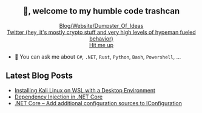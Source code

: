 <h2 align="center">👋, welcome to my humble code trashcan</h2>
<p align="center">
  <a href="https://mcaramalho.com">Blog/Website/Dumpster_Of_Ideas</a>
  <br>
  <a href="https://twitter.com/rezzxbt">Twitter (hey, it's mostly crypto stuff and very high levels of hypeman fueled behavior)</a>
  <br>
  <a href="mailto: rezzmk@protonmail.com">Hit me up</a>
</p>

- 💬 You can ask me about `C#`, `.NET`, `Rust`, `Python`, `Bash`, `Powershell`, ...

## Latest Blog Posts
- [Installing Kali Linux on WSL with a Desktop Environment](https://mcaramalho.com/installing-kali-linux-on-wsl-with-a-desktop-environment/)
- [Dependency Injection in .NET Core](https://mcaramalho.com/dependency-injection-in-net-core/)
- [.NET Core – Add additional configuration sources to IConfiguration](https://mcaramalho.com/add-additional-configuration-sources-to-iconfiguration/)
